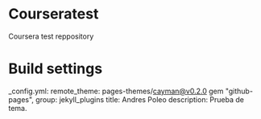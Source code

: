 # Courseratest
Coursera test reppository
# Build settings
_config.yml:
    remote_theme: pages-themes/cayman@v0.2.0
    gem "github-pages", group: jekyll_plugins
    title: Andres Poleo
    description: Prueba de tema.

